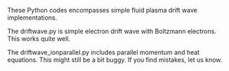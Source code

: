 These Python codes encompasses simple fluid plasma drift wave implementations. 

The driftwave.py is simple electron drift wave with Boltzmann electrons. This 
works quite well.

The driftwave_ionparallel.py includes parallel momentum and heat equations. 
This might still be a bit buggy. If you find mistakes, let us know.
